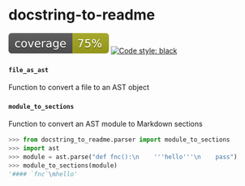 # docstring-to-readme
![coverage](images/coverage.svg)
[![Code style: black](https://img.shields.io/badge/code%20style-black-000000.svg)](https://github.com/psf/black)

#### `file_as_ast`
Function to convert a file to an AST object

#### `module_to_sections`
Function to convert an AST module to Markdown sections

```python
>>> from docstring_to_readme.parser import module_to_sections
>>> import ast
>>> module = ast.parse("def fnc():\n    '''hello'''\n    pass")
>>> module_to_sections(module)
'#### `fnc`\nhello'
```